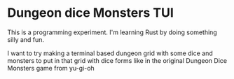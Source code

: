 # Dungeon dice Monsters TUI

This is a programming experiment. I'm learning Rust by doing something silly and fun.

I want to try making a terminal based dungeon grid with some dice and monsters to put in that grid with dice forms like in the original Dungeon Dice Monsters game from yu-gi-oh

